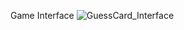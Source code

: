 Game Interface
![GuessCard_Interface](https://github.com/ChairawichZ6/GuessCard-Game-by-FookIT/assets/70460005/09390030-7f26-43de-8d4d-5d8ae4b6ad22)
